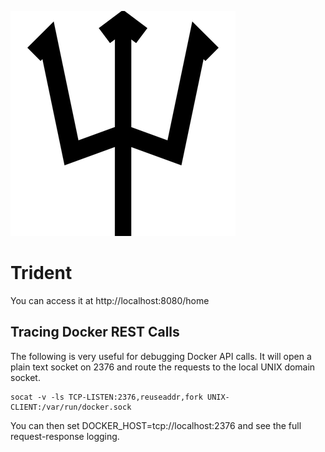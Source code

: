 ![Trident](https://raw.githubusercontent.com/LendingClub/trident/master/docs/images/trident.png) 

# Trident

You can access it at http://localhost:8080/home



## Tracing Docker REST Calls

The following is very useful for debugging Docker API calls.  It will open a plain text socket on 2376 and route
the requests to the local UNIX domain socket.

```shell
socat -v -ls TCP-LISTEN:2376,reuseaddr,fork UNIX-CLIENT:/var/run/docker.sock
```

You can then set DOCKER_HOST=tcp://localhost:2376 and see the full request-response logging.
